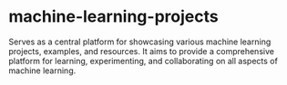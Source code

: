 # machine-learning-projects
Serves as a central platform for showcasing various machine learning projects, examples, and resources. It aims to provide a comprehensive platform for learning, experimenting, and collaborating on all aspects of machine learning.
